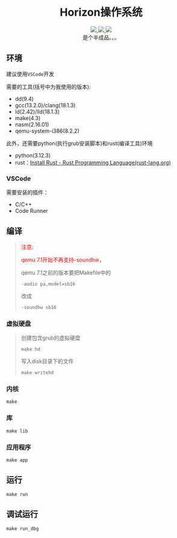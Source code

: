 <h1 align="center">Horizon操作系统</h1>
<p align="center">
	<a href="https://github.com/Ryan1202/Horizon-Operating-System">
		<img src="https://img.shields.io/github/stars/Ryan1202/Horizon-Operating-System.svg?logo=GitHub" />
	</a>
	<a href="https://github.com/Ryan1202/Horizon-Operating-System">
		<img src="https://img.shields.io/github/forks/Ryan1202/Horizon-Operating-System.svg?logo=GitHub" />
	</a>
	<a href="https://github.com/Ryan1202/Horizon-Operating-System">
		<img src="https://img.shields.io/github/license/Ryan1202/Horizon-Operating-System.svg" />
	</a>
	<br/>
	是个半成品。。。
</p>

## 环境

建议使用```VSCode```开发

需要的工具(括号中为我使用的版本):
- dd(9.4)
- gcc(13.2.0)/clang(18.1.3)
- ld(2.42)/lld(18.1.3)
- make(4.3)
- nasm(2.16.01)
- qemu-system-i386(8.2.2)

此外，还需要python(执行grub安装脚本)和rust(编译工具)环境
- python(3.12.3)
- rust：[Install Rust - Rust Programming Language(rust-lang.org)](https://www.rust-lang.org/tools/install)

### VSCode

需要安装的插件：

- C/C++
- Code Runner 

## 编译

> <font color="red">注意:
> 
> qemu 7.1开始不再支持-soundhw，</font> 
> 
> qemu 7.1之前的版本要把Makefile中的
> ```
> -audio pa,model=sb16
> ```
> 改成
> ```
> -soundhw sb16
> ```

### 虚拟硬盘

> 创建包含grub的虚拟硬盘
> ```
> make hd
> ```
>
> 写入disk目录下的文件
> ```
> make writehd
> ```

### 内核
```
make
```
###  库
```
make lib
```
### 应用程序
```
make app
```

## 运行

```
make run
```

## 调试运行

```
make run_dbg
```
